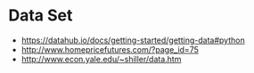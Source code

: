 # Data Set
* https://datahub.io/docs/getting-started/getting-data#python
* http://www.homepricefutures.com/?page_id=75
* http://www.econ.yale.edu/~shiller/data.htm
